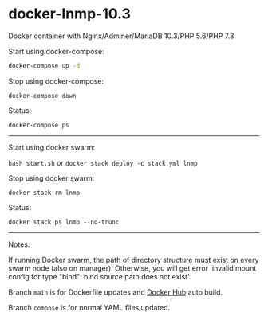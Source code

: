 # docker-lnmp-10.3

Docker container with Nginx/Adminer/MariaDB 10.3/PHP 5.6/PHP 7.3



Start using docker-compose:

```bash
docker-compose up -d
```

Stop using docker-compose:

```shell
docker-compose down
```

Status:

```shell
docker-compose ps
```

------

Start using docker swarm:

`bash start.sh` or `docker stack deploy -c stack.yml lnmp`

Stop using docker swarm:

```shell
docker stack rm lnmp
```

Status:

```shell
docker stack ps lnmp --no-trunc
```

------

Notes:

If running Docker swarm, the path of directory structure must exist on every swarm node (also on manager). Otherwise, you will get error 'invalid mount config for type "bind": bind source path does not exist'.



Branch `main` is for Dockerfile updates and [Docker Hub](https://hub.docker.com/r/dtstudio/php) auto build.

Branch `compose` is for normal YAML files updated.

